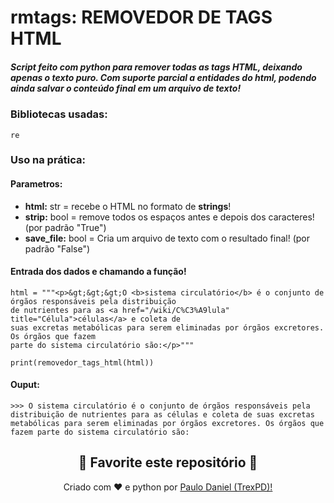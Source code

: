 # rmtags: REMOVEDOR DE TAGS HTML

##### Script feito com **python** para remover todas as tags HTML, deixando apenas o texto puro. Com suporte parcial a entidades do html, podendo ainda salvar o conteúdo final em um arquivo de texto!

### Bibliotecas usadas:

```re```

### Uso na prática:

#### Parametros:

- **html:** str = recebe o HTML no formato de **strings**!
- **strip:** bool = remove todos os espaços antes e depois dos caracteres! (por padrão "True")
- **save_file:** bool = Cria um arquivo de texto com o resultado final! (por padrão "False")

#### Entrada dos dados e chamando a função!
```
html = """<p>&gt;&gt;&gt;O <b>sistema circulatório</b> é o conjunto de órgãos responsáveis pela distribuição
de nutrientes para as <a href="/wiki/C%C3%A9lula" title="Célula">células</a> e coleta de
suas excretas metabólicas para serem eliminadas por órgãos excretores. Os órgãos que fazem
parte do sistema circulatório são:</p>"""

print(removedor_tags_html(html))
```

#### Ouput:
```
>>> O sistema circulatório é o conjunto de órgãos responsáveis pela distribuição de nutrientes para as células e coleta de suas excretas metabólicas para serem eliminadas por órgãos excretores. Os órgãos que fazem parte do sistema circulatório são:
```


<h2 align="center">
    <strong>🌟
        Favorite este repositório 
    </strong>🌟
</h2>


<p align="center">
    Criado com ❤️ e python por
        <a href="https://github.com/TrexPD">
            Paulo Daniel (TrexPD)!
        </a>
</p> 
